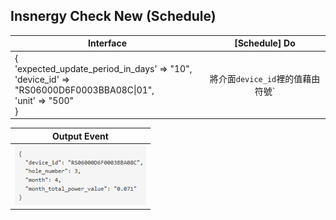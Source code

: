 **Insnergy Check New (Schedule)**
-----


|Interface|[Schedule] Do|
|---|:-----------------:|
|{<br>'expected_update_period_in_days' => "10",<br>'device_id' => "RS06000D6F0003BBA08C\|01",<br>'unit' => "500"<br>}| 將介面`device_id`裡的值藉由符號`|`拆開為兩個值,將此兩個值透過API<br>查詢本月的總用電量,並將總用電量乘上介面`unit`裡的值,最後將<br>`插座編號``插座位置``月份``本月總電量``本月總費用`包成Event往下送|

|Output Event|
|:-----------------:|
|![the origin of the name](https://github.com/A20229/autorun_user_manual/blob/master/images/insnergy_check_new.png)|

